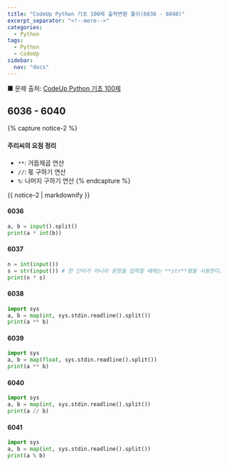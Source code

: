 ```yaml
---
title: "CodeUp Python 기초 100제 출력변환 풀이(6036 - 6040)"
excerpt_separator: "<!--more-->"
categories:
  - Python
tags:
  - Python
  - CodeUp
sidebar:
  nav: "docs"
---
```


■ 문제 출처: [CodeUp Python 기초 100제](https://codeup.kr/problemsetsol.php?psid=33)

## 6036 - 6040
{% capture notice-2 %}
#### 주리씨의 요점 정리
* `**`: 거듭제곱 연산
* `//`: 몫 구하기 연산
* `%`: 나머지 구하기 연산
{% endcapture %}

<div class="notice">
  {{ notice-2 | markdownify }}
</div>

#### 6036
```python
a, b = input().split()
print(a * int(b))
```

#### 6037
```python
n = int(input())
s = str(input()) # 한 단어가 아니라 문장을 입력할 때에는 **str**형을 사용한다.
print(n * s)
```

#### 6038
```python
import sys
a, b = map(int, sys.stdin.readline().split())
print(a ** b)
```

#### 6039
```python
import sys
a, b = map(float, sys.stdin.readline().split())
print(a ** b)
```

#### 6040
```python
import sys
a, b = map(int, sys.stdin.readline().split())
print(a // b)
```

#### 6041
```python
import sys
a, b = map(int, sys.stdin.readline().split())
print(a % b)
```